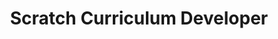 ---
firstname: "Eden"
lastname: "Yu"
group: "member"
title: "Scratch Curriculum Developer"
secondary: "Intern"
pronouns: "she/her"
img: "eyu.jpg"
graduating_year: 2024
github: "edenhyu"
---